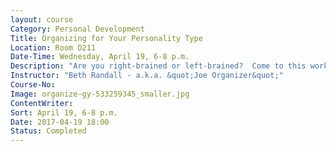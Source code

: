 ```yaml
---
layout: course
Category: Personal Development
Title: Organizing for Your Personality Type
Location: Room D211
Date-Time: Wednesday, April 19, 6-8 p.m.
Description: "Are you right-brained or left-brained?  Come to this workshop to find out.  Based on your personality, learn your organizing styles.  Everyone can be organized once you know what works for them.  If you struggle with working hard to get organized and cannot understand why you are not able to stay organized, it might be because you are not organizing based on your personality type."
Instructor: "Beth Randall - a.k.a. &quot;Joe Organizer&quot;"
Course-No:
Image: organize-gy-533259345_smaller.jpg
ContentWriter:
Sort: April 19, 6-8 p.m.
Date: 2017-04-19 18:00
Status: Completed
---
```

